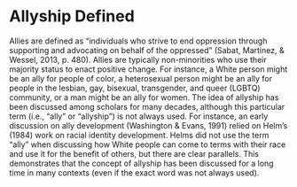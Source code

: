 # Allyship Defined

Allies are defined as “individuals who strive to end oppression through supporting and advocating on behalf of the oppressed” (Sabat, Martinez, & Wessel, 2013, p. 480). Allies are typically non-minorities who use their majority status to enact positive change. For instance, a White person might be an ally for people of color, a heterosexual person might be an ally for people in the lesbian, gay, bisexual, transgender, and queer (LGBTQ) community, or a man might be an ally for women. The idea of allyship has been discussed among scholars for many decades, although this particular term (i.e., “ally” or “allyship”) is not always used. For instance, an early discussion on ally development (Washington & Evans, 1991) relied on Helm’s (1984) work on racial identity development. Helms did not use the term “ally” when discussing how White people can come to terms with their race and use it for the benefit of others, but there are clear parallels. This demonstrates that the concept of allyship has been discussed for a long time in many contexts (even if the exact word was not always used).